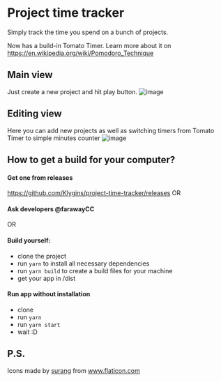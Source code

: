 # Project time tracker

Simply track the time you spend on a bunch of projects.

Now has a build-in Tomato Timer. Learn more about it on https://en.wikipedia.org/wiki/Pomodoro_Technique 


## Main view
Just create a new project and hit play button.
![image](https://user-images.githubusercontent.com/28117596/162077823-7659bb73-d93e-4852-8487-cd42175a752e.png)

## Editing view
Here you can add new projects as well as switching timers from Tomato Timer to simple minutes counter
![image](https://user-images.githubusercontent.com/28117596/162077816-37c3efe6-2866-4700-b125-980b57dd746f.png)


## How to get a build for your computer?

#### Get one from releases 
https://github.com/Klygins/project-time-tracker/releases
OR    
#### Ask developers @farawayCC
OR
#### Build yourself:
- clone the project
- run `yarn` to install all necessary dependencies
- run `yarn build` to create a build files for your machine
- get your app in /dist

#### Run app without installation
- clone
- run `yarn`
- run `yarn start`
- wait :D

## P.S.

<div>Icons made by <a href="https://www.flaticon.com/authors/surang" title="surang">surang</a> from <a href="https://www.flaticon.com/" title="Flaticon">www.flaticon.com</a></div>
